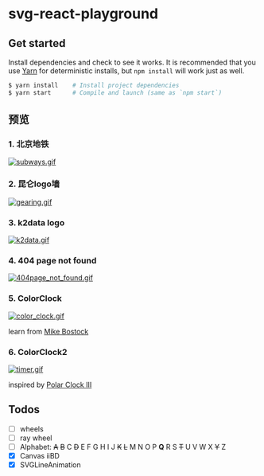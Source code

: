 # svg-react-playground

## Get started
Install dependencies and check to see it works. It is recommended that you use [Yarn](https://yarnpkg.com/) for deterministic installs, but `npm install` will work just as well.
```bash
$ yarn install    # Install project dependencies
$ yarn start      # Compile and launch (same as `npm start`)
```

## 预览

### 1. 北京地铁
[![subways.gif](https://s20.postimg.org/65p460y3h/subways.gif)](https://postimg.org/image/rs44n1wnt/)

### 2. 昆仑logo墙
[![gearing.gif](https://s20.postimg.org/wbgd8kejh/gearing.gif)](https://postimg.org/image/brbja2ys9/)

### 3. k2data logo
[![k2data.gif](https://s20.postimg.org/g5k0lx9ct/k2data.gif)](https://postimg.org/image/x62wulme1/)

### 4. 404 page not found
[![404page_not_found.gif](https://s20.postimg.org/5ccides2l/404page_not_found.gif)](https://postimg.org/image/61vaprsm1/)

### 5. ColorClock
[![color_clock.gif](https://s20.postimg.org/7w857ifml/color_clock.gif)](https://postimg.org/image/yhao32hzt/)

learn from [Mike Bostock](https://bl.ocks.org/mbostock/b89c89ec6b58435956a1)

### 6. ColorClock2
[![timer.gif](https://s20.postimg.org/42eoycyal/timer.gif)](https://postimg.org/image/illtzrrfd/)

inspired by [Polar Clock III](https://bl.ocks.org/mbostock/c150b717e18d387e1b98)
## Todos
- [ ] wheels
- [ ] ray wheel
- [ ] Alphabet: ~~A~~ ~~B~~ C ~~D~~ E F G H I J ~~K~~ ~~L~~ M N O P **Q** R S ~~T~~ U V W X ~~Y~~ Z
- [x] Canvas iiBD
- [x] SVGLineAnimation
